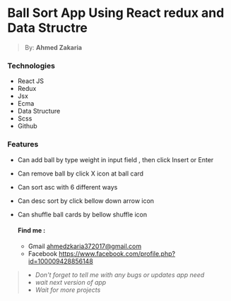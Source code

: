 # <h1> Ball Sort App Using React redux and Data Structre </h1>

> By: **Ahmed Zakaria**

### Technologies
* React JS
* Redux
* Jsx
* Ecma
* Data Structure
* Scss
* Github

### Features
- Can add ball by type weight in input field , then click Insert or Enter
- Can remove ball by click X icon at ball card 
- Can sort asc with 6 different ways
- Can desc sort by click bellow down arrow icon
- Can shuffle ball cards by bellow shuffle icon
          

  #### Find me :
    - Gmail     ahmedzkaria372017@gmail.com 
    - Facebook  https://www.facebook.com/profile.php?id=100009428856148 
    
> - *Don't forget to tell me with any bugs or updates app need*
> - *wait next version of app*
> - *Wait for more projects*